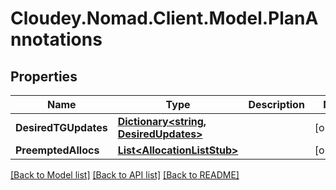 # Cloudey.Nomad.Client.Model.PlanAnnotations

## Properties

Name | Type | Description | Notes
------------ | ------------- | ------------- | -------------
**DesiredTGUpdates** | [**Dictionary&lt;string, DesiredUpdates&gt;**](DesiredUpdates.md) |  | [optional] 
**PreemptedAllocs** | [**List&lt;AllocationListStub&gt;**](AllocationListStub.md) |  | [optional] 

[[Back to Model list]](../README.md#documentation-for-models) [[Back to API list]](../README.md#documentation-for-api-endpoints) [[Back to README]](../README.md)

